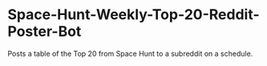 # Space-Hunt-Weekly-Top-20-Reddit-Poster-Bot
Posts a table of the Top 20 from Space Hunt to a subreddit on a schedule.
